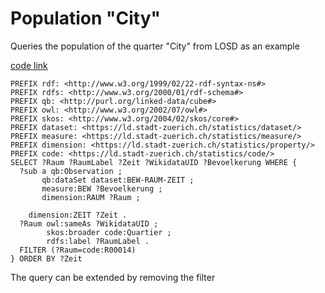 # Population "City"
Queries the population of the quarter "City" from LOSD as an example

[code link](http://yasgui.org/short/r19a_z-_X)
```SPARQL
PREFIX rdf: <http://www.w3.org/1999/02/22-rdf-syntax-ns#>
PREFIX rdfs: <http://www.w3.org/2000/01/rdf-schema#>
PREFIX qb: <http://purl.org/linked-data/cube#>
PREFIX owl: <http://www.w3.org/2002/07/owl#>
PREFIX skos: <http://www.w3.org/2004/02/skos/core#>
PREFIX dataset: <https://ld.stadt-zuerich.ch/statistics/dataset/>
PREFIX measure: <https://ld.stadt-zuerich.ch/statistics/measure/>
PREFIX dimension: <https://ld.stadt-zuerich.ch/statistics/property/>
PREFIX code: <https://ld.stadt-zuerich.ch/statistics/code/>
SELECT ?Raum ?RaumLabel ?Zeit ?WikidataUID ?Bevoelkerung WHERE {
  ?sub a qb:Observation ;
       qb:dataSet dataset:BEW-RAUM-ZEIT ;
       measure:BEW ?Bevoelkerung ;
       dimension:RAUM ?Raum ;
       
 	dimension:ZEIT ?Zeit .
  ?Raum owl:sameAs ?WikidataUID ;
        skos:broader code:Quartier ;
        rdfs:label ?RaumLabel .  
  FILTER (?Raum=code:R00014)
} ORDER BY ?Zeit
```

The query can be extended by removing the filter
